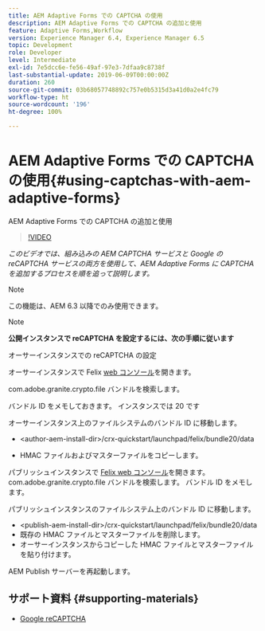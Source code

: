 ```yaml
---
title: AEM Adaptive Forms での CAPTCHA の使用
description: AEM Adaptive Forms での CAPTCHA の追加と使用
feature: Adaptive Forms,Workflow
version: Experience Manager 6.4, Experience Manager 6.5
topic: Development
role: Developer
level: Intermediate
exl-id: 7e5dcc6e-fe56-49af-97e3-7dfaa9c8738f
last-substantial-update: 2019-06-09T00:00:00Z
duration: 260
source-git-commit: 03b68057748892c757e0b5315d3a41d0a2e4fc79
workflow-type: ht
source-wordcount: '196'
ht-degree: 100%

---
```


# AEM Adaptive Forms での CAPTCHA の使用{#using-captchas-with-aem-adaptive-forms}

AEM Adaptive Forms での CAPTCHA の追加と使用

>[!VIDEO](https://video.tv.adobe.com/v/18336?quality=12&learn=on)

*このビデオでは、組み込みの AEM CAPTCHA サービスと Google の reCAPTCHA サービスの両方を使用して、AEM Adaptive Forms に CAPTCHA を追加するプロセスを順を追って説明します。*

>[!NOTE]
>
>この機能は、AEM 6.3 以降でのみ使用できます。

>[!NOTE]
>
>**公開インスタンスで reCAPTCHA を設定するには、次の手順に従います**
>
>オーサーインスタンスでの reCAPTCHA の設定
>
>オーサーインスタンスで Felix [web コンソール](http://localhost:4502/system/console/bundles)を開きます。
>
>com.adobe.granite.crypto.file バンドルを検索します。
>
>バンドル ID をメモしておきます。 インスタンスでは 20 です
>
>オーサーインスタンス上のファイルシステムのバンドル ID に移動します。
>
>* &lt;author-aem-install-dir>/crx-quickstart/launchpad/felix/bundle20/data
* HMAC ファイルおよびマスターファイルをコピーします。
>
パブリッシュインスタンスで [Felix web コンソール](http://localhost:4502/system/console/bundles)を開きます。 com.adobe.granite.crypto.file バンドルを検索します。 バンドル ID をメモします。
>
パブリッシュインスタンスのファイルシステム上のバンドル ID に移動します。
>
* &lt;publish-aem-install-dir>/crx-quickstart/launchpad/felix/bundle20/data
* 既存の HMAC ファイルとマスターファイルを削除します。
* オーサーインスタンスからコピーした HMAC ファイルとマスターファイルを貼り付けます。
>
AEM Publish サーバーを再起動します。

## サポート資料 {#supporting-materials}

* [Google reCAPTCHA](https://www.google.com/recaptcha)
